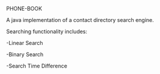 PHONE-BOOK

A java implementation of a contact directory search engine.

Searching functionality includes:

-Linear Search

-Binary Search

-Search Time Difference